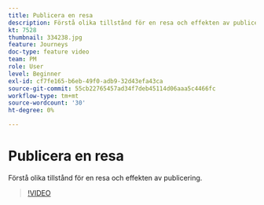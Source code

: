 ```yaml
---
title: Publicera en resa
description: Förstå olika tillstånd för en resa och effekten av publicering.
kt: 7528
thumbnail: 334238.jpg
feature: Journeys
doc-type: feature video
team: PM
role: User
level: Beginner
exl-id: cf7fe165-b6eb-49f0-adb9-32d43efa43ca
source-git-commit: 55cb22765457ad34f7deb45114d06aaa5c4466fc
workflow-type: tm+mt
source-wordcount: '30'
ht-degree: 0%

---
```


# Publicera en resa

Förstå olika tillstånd för en resa och effekten av publicering.

>[!VIDEO](https://video.tv.adobe.com/v/334238?quality=12)
